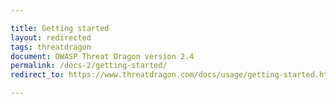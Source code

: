 ```yaml
---

title: Getting started
layout: redirected
tags: threatdragon
document: OWASP Threat Dragon version 2.4
permalink: /docs-2/getting-started/
redirect_to: https://www.threatdragon.com/docs/usage/getting-started.html

---
```

